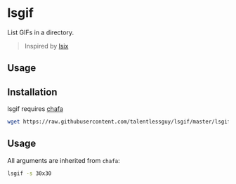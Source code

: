 # lsgif

List GIFs in a directory.

> Inspired by [lsix](https://github.com/hackerb9/lsix)

## Usage

## Installation

lsgif requires [chafa](https://github.com/hpjansson/chafa)

```sh
wget https://raw.githubusercontent.com/talentlessguy/lsgif/master/lsgif -o ~/.local/bin/
```

## Usage

All arguments are inherited from `chafa`:

```sh
lsgif -s 30x30
```
